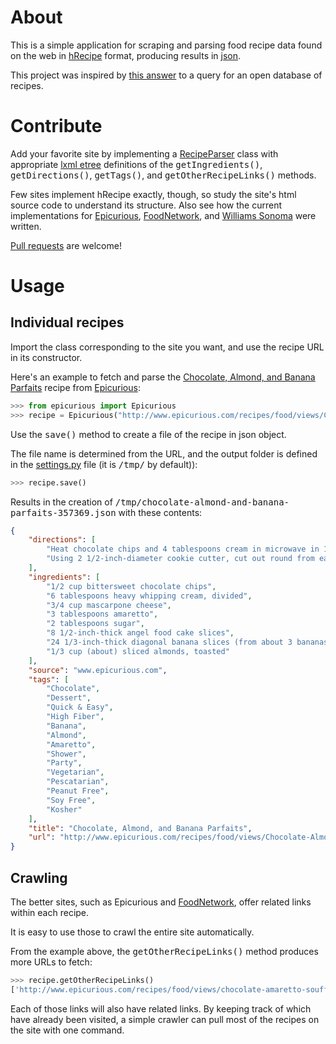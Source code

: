 # About

This is a simple application for scraping and parsing food recipe data found on the web in [hRecipe](http://microformats.org/wiki/hrecipe) format, producing results in [json](http://json.org/).

This project was inspired by [this answer](http://opendata.stackexchange.com/a/4286) to a query for an open database of recipes.

# Contribute

Add your favorite site by implementing a [RecipeParser](parser.py) class with appropriate [lxml etree](http://lxml.de/tutorial.html) definitions of the <tt>getIngredients()</tt>, <tt>getDirections()</tt>, <tt>getTags()</tt>, and <tt>getOtherRecipeLinks()</tt> methods.

Few sites implement hRecipe exactly, though, so study the site's html source code to understand its structure. Also see how the current implementations for [Epicurious](epicurious.py), [FoodNetwork](foodnetwork.py), and [Williams Sonoma](wsonoma.py) were written.

[Pull requests](https://help.github.com/articles/about-pull-requests/) are welcome!

# Usage

## Individual recipes

Import the class corresponding to the site you want, and use the recipe URL in its constructor.

Here's an example to fetch and parse the [Chocolate, Almond, and Banana Parfaits](http://www.epicurious.com/recipes/food/views/Chocolate-Almond-and-Banana-Parfaits-357369) recipe from [Epicurious](http://www.epicurious.com/):

```python
>>> from epicurious import Epicurious
>>> recipe = Epicurious("http://www.epicurious.com/recipes/food/views/Chocolate-Almond-and-Banana-Parfaits-357369")
```

Use the <tt>save()</tt> method to create a file of the recipe in json object.

The file name is determined from the URL, and the output folder is defined in the [settings.py](settings.py) file (it is <tt>/tmp/</tt> by default)):

```python
>>> recipe.save()
```

Results in the creation of <tt>/tmp/chocolate-almond-and-banana-parfaits-357369.json</tt> with these contents:

```json
{
    "directions": [
        "Heat chocolate chips and 4 tablespoons cream in microwave in 1-cup glass measuring cup at 50 percent power just until chocolate is melted, about 30 to 35 seconds. Stir to blend; cool chocolate sauce to lukewarm. Whisk mascarpone, amaretto, sugar, and remaining 2 tablespoons cream in medium bowl until blended and mixture just starts to thicken.",
        "Using 2 1/2-inch-diameter cookie cutter, cut out round from each angel food cake slice. Place 1 cake round in each of 4 wine goblets or old-fashioned glasses. Top each cake round with 3 banana slices, 1 heaping tablespoon mascarpone mixture, bittersweet chocolate sauce, and sprinkling of almonds. Repeat parfait layering 1 more time and serve."
    ],
    "ingredients": [
        "1/2 cup bittersweet chocolate chips",
        "6 tablespoons heavy whipping cream, divided",
        "3/4 cup mascarpone cheese",
        "3 tablespoons amaretto",
        "2 tablespoons sugar",
        "8 1/2-inch-thick angel food cake slices",
        "24 1/3-inch-thick diagonal banana slices (from about 3 bananas)",
        "1/3 cup (about) sliced almonds, toasted"
    ],
    "source": "www.epicurious.com",
    "tags": [
        "Chocolate",
        "Dessert",
        "Quick & Easy",
        "High Fiber",
        "Banana",
        "Almond",
        "Amaretto",
        "Shower",
        "Party",
        "Vegetarian",
        "Pescatarian",
        "Peanut Free",
        "Soy Free",
        "Kosher"
    ],
    "title": "Chocolate, Almond, and Banana Parfaits",
    "url": "http://www.epicurious.com/recipes/food/views/Chocolate-Almond-and-Banana-Parfaits-357369"
}
```

## Crawling

The better sites, such as Epicurious and [FoodNetwork](http://www.foodnetwork.com), offer related links within each recipe.

It is easy to use those to crawl the entire site automatically.

From the example above, the <tt>getOtherRecipeLinks()</tt> method produces more URLs to fetch:

```python
>>> recipe.getOtherRecipeLinks()
['http://www.epicurious.com/recipes/food/views/chocolate-amaretto-souffles-104730', 'http://www.epicurious.com/recipes/food/views/coffee-almond-ice-cream-cake-with-dark-chocolate-sauce-11036', 'http://www.epicurious.com/recipes/food/views/toasted-almond-mocha-ice-cream-tart-12550', 'http://www.epicurious.com/recipes/food/views/chocolate-marble-cheesecake-241488', 'http://www.epicurious.com/recipes/food/views/hazelnut-dome-cake-4246']
```

Each of those links will also have related links. By keeping track of which have already been visited, a simple crawler can pull most of the recipes on the site with one command.
